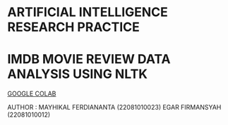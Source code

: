 # ARTIFICIAL INTELLIGENCE RESEARCH PRACTICE 
# IMDB MOVIE REVIEW DATA ANALYSIS USING NLTK

[GOOGLE COLAB](https://colab.research.google.com/drive/1o_FVJCgT56DAaxMjBCmV6mizHNkXpkB5?usp=sharing)

AUTHOR :
MAYHIKAL FERDIANANTA (22081010023)
EGAR FIRMANSYAH (22081010012)
